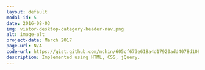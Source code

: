 ```yaml
---
layout: default
modal-id: 5
date: 2016-08-03
img: viator-desktop-category-header-nav.png
alt: image-alt
project-date: March 2017
page-url: N/A
code-url: https://gist.github.com/mchin/605cf673e618a4d17920add4078d1084
description: Implemented using HTML, CSS, jQuery.
---
```

